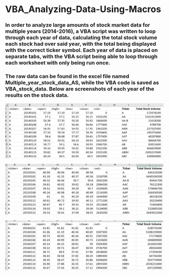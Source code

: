 # VBA_Analyzing-Data-Using-Macros

### In order to analyze large amounts of stock market data for multiple years (2014-2016), a VBA script was written to loop through each year of data, calculating the total stock volume each stock had over said year, with the total being displayed with the correct ticker symbol. Each year of data is placed on separate tabs, with the VBA script being able to loop through each worksheet with only being run once. 

### The raw data can be found in the excel file named Multiple_year_stock_data_AS, while the VBA code is saved as VBA_stock_data. Below are screenshots of each year of the results on the stock data.

![Year 2014 Stock Data Volume Totals](Images/2014_outcome.png)

![Year 2015 Stock Data Volume Totals](Images/2015_outcome.png)

![Year 2016 Stock Data Volume Totals](Images/2016_outcome.png)